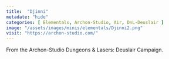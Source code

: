 ```yaml
---
title:  "Djinni"
metadate: "hide"
categories: [ Elementals, Archon-Studio, Air, DnL-Deuslair ]
image: "/assets/images/minis/elementals/Djinni2.png"
visit: "https://archon-studio.com/"
---
```

From the Archon-Studio Dungeons & Lasers: Deuslair Campaign.